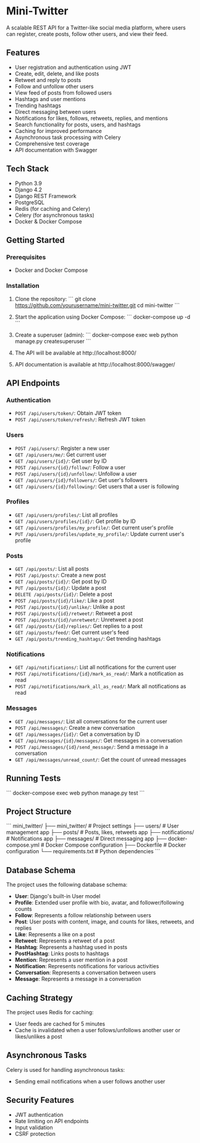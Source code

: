 # Mini-Twitter

A scalable REST API for a Twitter-like social media platform, where users can register, create posts, follow other users, and view their feed.

## Features

- User registration and authentication using JWT
- Create, edit, delete, and like posts
- Retweet and reply to posts
- Follow and unfollow other users
- View feed of posts from followed users
- Hashtags and user mentions
- Trending hashtags
- Direct messaging between users
- Notifications for likes, follows, retweets, replies, and mentions
- Search functionality for posts, users, and hashtags
- Caching for improved performance
- Asynchronous task processing with Celery
- Comprehensive test coverage
- API documentation with Swagger

## Tech Stack

- Python 3.9
- Django 4.2
- Django REST Framework
- PostgreSQL
- Redis (for caching and Celery)
- Celery (for asynchronous tasks)
- Docker & Docker Compose

## Getting Started

### Prerequisites

- Docker and Docker Compose

### Installation

1. Clone the repository:
   \`\`\`
   git clone https://github.com/yourusername/mini-twitter.git
   cd mini-twitter
   \`\`\`

2. Start the application using Docker Compose:
   \`\`\`
   docker-compose up -d
   \`\`\`

3. Create a superuser (admin):
   \`\`\`
   docker-compose exec web python manage.py createsuperuser
   \`\`\`

4. The API will be available at http://localhost:8000/
5. API documentation is available at http://localhost:8000/swagger/

## API Endpoints

### Authentication

- `POST /api/users/token/`: Obtain JWT token
- `POST /api/users/token/refresh/`: Refresh JWT token

### Users

- `POST /api/users/`: Register a new user
- `GET /api/users/me/`: Get current user
- `GET /api/users/{id}/`: Get user by ID
- `POST /api/users/{id}/follow/`: Follow a user
- `POST /api/users/{id}/unfollow/`: Unfollow a user
- `GET /api/users/{id}/followers/`: Get user's followers
- `GET /api/users/{id}/following/`: Get users that a user is following

### Profiles

- `GET /api/users/profiles/`: List all profiles
- `GET /api/users/profiles/{id}/`: Get profile by ID
- `GET /api/users/profiles/my_profile/`: Get current user's profile
- `PUT /api/users/profiles/update_my_profile/`: Update current user's profile

### Posts

- `GET /api/posts/`: List all posts
- `POST /api/posts/`: Create a new post
- `GET /api/posts/{id}/`: Get post by ID
- `PUT /api/posts/{id}/`: Update a post
- `DELETE /api/posts/{id}/`: Delete a post
- `POST /api/posts/{id}/like/`: Like a post
- `POST /api/posts/{id}/unlike/`: Unlike a post
- `POST /api/posts/{id}/retweet/`: Retweet a post
- `POST /api/posts/{id}/unretweet/`: Unretweet a post
- `GET /api/posts/{id}/replies/`: Get replies to a post
- `GET /api/posts/feed/`: Get current user's feed
- `GET /api/posts/trending_hashtags/`: Get trending hashtags

### Notifications

- `GET /api/notifications/`: List all notifications for the current user
- `POST /api/notifications/{id}/mark_as_read/`: Mark a notification as read
- `POST /api/notifications/mark_all_as_read/`: Mark all notifications as read

### Messages

- `GET /api/messages/`: List all conversations for the current user
- `POST /api/messages/`: Create a new conversation
- `GET /api/messages/{id}/`: Get a conversation by ID
- `GET /api/messages/{id}/messages/`: Get messages in a conversation
- `POST /api/messages/{id}/send_message/`: Send a message in a conversation
- `GET /api/messages/unread_count/`: Get the count of unread messages

## Running Tests

\`\`\`
docker-compose exec web python manage.py test
\`\`\`

## Project Structure

\`\`\`
mini_twitter/
├── mini_twitter/          # Project settings
├── users/                 # User management app
├── posts/                 # Posts, likes, retweets app
├── notifications/         # Notifications app
├── messages/              # Direct messaging app
├── docker-compose.yml     # Docker Compose configuration
├── Dockerfile             # Docker configuration
└── requirements.txt       # Python dependencies
\`\`\`

## Database Schema

The project uses the following database schema:

- **User**: Django's built-in User model
- **Profile**: Extended user profile with bio, avatar, and follower/following counts
- **Follow**: Represents a follow relationship between users
- **Post**: User posts with content, image, and counts for likes, retweets, and replies
- **Like**: Represents a like on a post
- **Retweet**: Represents a retweet of a post
- **Hashtag**: Represents a hashtag used in posts
- **PostHashtag**: Links posts to hashtags
- **Mention**: Represents a user mention in a post
- **Notification**: Represents notifications for various activities
- **Conversation**: Represents a conversation between users
- **Message**: Represents a message in a conversation

## Caching Strategy

The project uses Redis for caching:

- User feeds are cached for 5 minutes
- Cache is invalidated when a user follows/unfollows another user or likes/unlikes a post

## Asynchronous Tasks

Celery is used for handling asynchronous tasks:

- Sending email notifications when a user follows another user

## Security Features

- JWT authentication
- Rate limiting on API endpoints
- Input validation
- CSRF protection